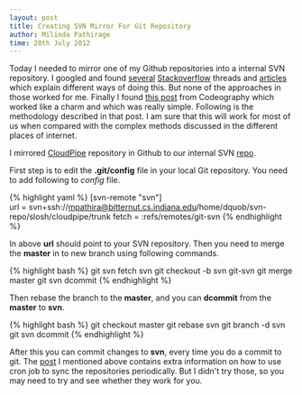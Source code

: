 ```yaml
---
layout: post
title: Creating SVN Mirror For Git Repository
author: Milinda Pathirage
time: 20th July 2012
---
```


Today I needed to mirror one of my Github repositories into a internal SVN
repository. I googled and found [several](http://stackoverflow.com/questions/661018/pushing-an-existing-git-repository-to-svn) [Stackoverflow](http://stackoverflow.com/questions/1269566/unable-to-determine-upstream-svn-information-from-head-history) threads and
[articles](http://code.google.com/p/support/wiki/ImportingFromGit) which explain different ways of doing this. But none of the
approaches in those worked for me. Finally I found [this post](http://www.codeography.com/2010/03/17/howto-mirror-git-to-subversion.html) from
Codeography which worked like a charm and which was really simple.
Following is the methodology described in that post. I am sure that this
will work for most of us when compared with the complex methods
discussed in the different places of internet.

I mirrored [CloudPipe](https://github.com/milinda/CloudPipe) repository in Github
to our internal SVN [repo](svn+ssh://bitternut.cs.indiana.edu/home/dquob/svn-repo/slosh/cloudpipe/trunk).

First step is to edit the **.git/config** file in your local Git
repository. You need to add following to *config* file.

{% highlight yaml %}
[svn-remote "svn"]                                                              
    url = svn+ssh://mpathira@bitternut.cs.indiana.edu/home/dquob/svn-repo/slosh/cloudpipe/trunk
    fetch = :refs/remotes/git-svn
{% endhighlight %}

In above **url** should point to your SVN repository. Then you need to
merge the **master** in to new branch using following commands.

{% highlight bash %}
git svn fetch svn
git checkout -b svn git-svn
git merge master
git svn dcommit
{% endhighlight %}

Then rebase the branch to the **master**, and you can **dcommit** from the
**master** to **svn**.

{% highlight bash %}
git checkout master
git rebase svn
git branch -d svn
git svn dcommit
{% endhighlight %}

After this you can commit changes to **svn**, every time you do a commit to git.
The [post](http://www.codeography.com/2010/03/17/howto-mirror-git-to-subversion.html) I mentioned above contains extra information on how to use cron
job to sync the repositories periodically. But I didn't try those, so
you may need to try and see whether they work for you.




